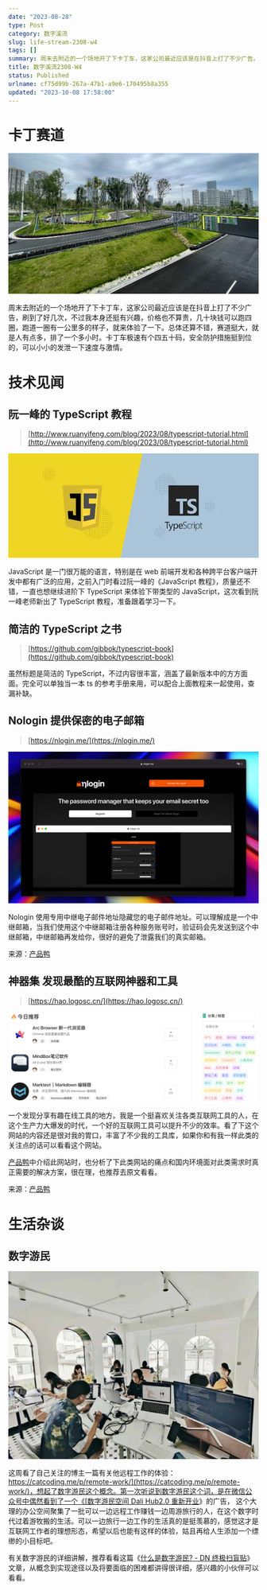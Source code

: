 ```yaml
---
date: "2023-08-28"
type: Post
category: 数字溪流
slug: life-stream-2308-w4
tags: []
summary: 周末去附近的一个场地开了下卡丁车，这家公司最近应该是在抖音上打了不少广告，刷到了好几次，不过我本身还挺有兴趣，价格也不算贵，几十块钱可以跑四圈，跑道一圈有一公里多的样子，就来体验了一下。总体还算不错，赛道挺大，就是人有点多，排了一个多小时。卡丁车极速有个四五十码，安全防护措施挺到位的，可以小小的发泄一下速度与激情。
title: 数字溪流2308-W4
status: Published
urlname: cf75d99b-267a-47b1-a9e6-170495b8a355
updated: "2023-10-08 17:58:00"
---
```


# 卡丁赛道

![](../../images/f3d6be18b8753a024966fd34749b0987.webp)

周末去附近的一个场地开了下卡丁车，这家公司最近应该是在抖音上打了不少广告，刷到了好几次，不过我本身还挺有兴趣，价格也不算贵，几十块钱可以跑四圈，跑道一圈有一公里多的样子，就来体验了一下。总体还算不错，赛道挺大，就是人有点多，排了一个多小时。卡丁车极速有个四五十码，安全防护措施挺到位的，可以小小的发泄一下速度与激情。

# 技术见闻

## 阮一峰的 TypeScript 教程

> [http://www.ruanyifeng.com/blog/2023/08/typescript-tutorial.html](http://www.ruanyifeng.com/blog/2023/08/typescript-tutorial.html)

![](../../images/53d9e20f2b31693ed1bf168a5b4294d3.png)

JavaScript 是一门很万能的语言，特别是在 web 前端开发和各种跨平台客户端开发中都有广泛的应用，之前入门时看过阮一峰的《JavaScript 教程》，质量还不错，一直也想继续进阶下 TypeScript 来体验下带类型的 JavaScript，这次看到阮一峰老师新出了 TypeScript 教程，准备跟着学习一下。

## **简洁的 TypeScript 之书**

> [https://github.com/gibbok/typescript-book](https://github.com/gibbok/typescript-book)

虽然标题是简洁的 TypeScript，不过内容很丰富，涵盖了最新版本中的方方面面。完全可以单独当一本 ts 的参考手册来用，可以配合上面教程来一起使用，查漏补缺。

## **Nologin 提供保密的电子邮箱**

> [https://nlogin.me/](https://nlogin.me/)

![](../../images/8f538c1f87186e90327b89d745bd8948.png)

Nologin 使用专用中继电子邮件地址隐藏您的电子邮件地址。可以理解成是一个中继邮箱，当我们使用这个中继邮箱注册各种服务账号时，验证码会先发送到这个中继邮箱，中继邮箱再发给你，很好的避免了泄露我们的真实邮箱。

来源：[产品鸭](https://produck.zhubai.love/posts/2302691740500840448)

## 神器集 发现最酷的互联网神器和工具

> [https://hao.logosc.cn/](https://hao.logosc.cn/)

![](../../images/c9e5d01b7959e1a20b9f5a2dd8a0eb0e.png)

一个发现分享有趣在线工具的地方。我是一个挺喜欢关注各类互联网工具的人，在这个生产力大爆发的时代，一个好的互联网工具可以提升不少的效率。看了下这个网站的内容还是很对我的胃口，丰富了不少我的工具库，如果你和有我一样此类的关注点的话可以看看这个网站。

[产品鸭](https://produck.zhubai.love/posts/2302691740500840448)中介绍此网站时，也分析了下此类网站的痛点和国内环境面对此类需求时真正需要的解决方案，很在理，也推荐去原文看看。

来源：[产品鸭](https://produck.zhubai.love/posts/2302691740500840448)

# 生活杂谈

## 数字游民

![](../../images/38641c36cec973b0f8d340923d06bc7f.png)

这周看了自己关注的博主一篇有关他远程工作的体验：[https://catcoding.me/p/remote-work/](https://catcoding.me/p/remote-work/)，想起了数字游民这个概念。第一次听说到数字游民这个词，是在微信公众号中偶然看到了一个《[数字游民空间 Dali Hub2.0 重新开业](https://mp.weixin.qq.com/s/I4CeWlWbsip_6RJViD8wWw)》的广告， 这个大理的办公空间聚集了一批可以一边远程工作赚钱一边周游旅行的人，在这个数字时代过着游牧搬的生活。可以一边旅行一边工作的生活真的是挺羡慕的，感觉这才是互联网工作者的理想形态，希望以后也能有这样的体验，姑且再给人生添加一个缥缈的小目标吧。

有关数字游民的详细讲解，推荐看看这篇《[什么是数字游民? - DN 终极扫盲贴](https://mp.weixin.qq.com/s?__biz=MzIyMjAwNzAzNg%3D%3D&mid=2650207755&idx=1&sn=2fc60aa69b13ae1b4d55fefbba72da75&chksm=f0364d98c741c48eff59cebdd9fcb1e416bea1369ca32191356413daf647e3ef39a0d8bcc670&scene=21#wechat_redirect)》文章，从概念到实现途径以及将要面临的困难都讲得很详细，感兴趣的小伙伴可以看看。
